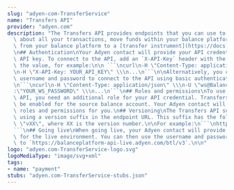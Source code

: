 ```yaml
---
slug: "adyen-com-TransferService"
name: "Transfers API"
provider: "adyen.com"
description: "The Transfers API provides endpoints that you can use to get information\
  \ about all your transactions, move funds within your balance platform or send funds\
  \ from your balance platform to a [transfer instrument](https://docs.adyen.com/api-explorer/#/legalentity/latest/post/transferInstruments).\n\
  \n## Authentication\nYour Adyen contact will provide your API credential and an\
  \ API key. To connect to the API, add an `X-API-Key` header with the API key as\
  \ the value, for example:\n\n ```\ncurl\n-H \"Content-Type: application/json\" \\\
  \n-H \"X-API-Key: YOUR_API_KEY\" \\\n...\n```\n\nAlternatively, you can use the\
  \ username and password to connect to the API using basic authentication. For example:\n\
  \n```\ncurl\n-H \"Content-Type: application/json\" \\\n-U \"ws@BalancePlatform.YOUR_BALANCE_PLATFORM\"\
  :\"YOUR_WS_PASSWORD\" \\\n...\n```\n## Roles and permissions\nTo use the Transfers\
  \ API, you need an additional role for your API credential. Transfers must also\
  \ be enabled for the source balance account. Your Adyen contact will set up the\
  \ roles and permissions for you.\n## Versioning\nThe Transfers API supports [versioning](https://docs.adyen.com/development-resources/versioning)\
  \ using a version suffix in the endpoint URL. This suffix has the following format:\
  \ \"vXX\", where XX is the version number.\n\nFor example:\n```\nhttps://balanceplatform-api-test.adyen.com/btl/v3/transfers\n\
  ```\n## Going live\nWhen going live, your Adyen contact will provide your API credential\
  \ for the live environment. You can then use the username and password to send requests\
  \ to `https://balanceplatform-api-live.adyen.com/btl/v3`.\n\n"
logo: "adyen.com-TransferService-logo.svg"
logoMediaType: "image/svg+xml"
tags:
- name: "payment"
stubs: "adyen.com-TransferService-stubs.json"
---
```

